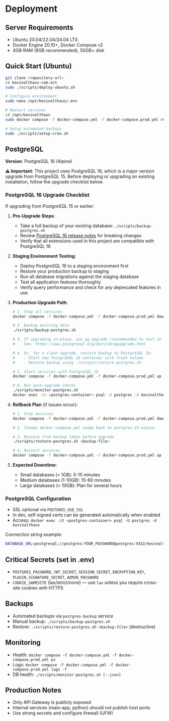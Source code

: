 # Deployment

## Server Requirements

- Ubuntu 20.04/22.04/24.04 LTS
- Docker Engine 20.10+, Docker Compose v2
- 4GB RAM (8GB recommended), 50GB+ disk

## Quick Start (Ubuntu)

```bash
git clone <repository-url>
cd kevinalthaus-com-oct
sudo ./scripts/deploy-ubuntu.sh

# Configure environment
sudo nano /opt/kevinalthaus/.env

# Restart services
cd /opt/kevinalthaus
sudo docker compose -f docker-compose.yml -f docker-compose.prod.yml restart

# Setup automated backups
sudo ./scripts/setup-cron.sh
```

## PostgreSQL

**Version**: PostgreSQL 16 (Alpine)

**⚠️ Important**: This project uses PostgreSQL 16, which is a major version upgrade from PostgreSQL 15. Before deploying or upgrading an existing installation, follow the upgrade checklist below.

### PostgreSQL 16 Upgrade Checklist

If upgrading from PostgreSQL 15 or earlier:

1. **Pre-Upgrade Steps**:
   - Take a full backup of your existing database: `./scripts/backup-postgres.sh`
   - Review [PostgreSQL 16 release notes](https://www.postgresql.org/docs/16/release-16.html) for breaking changes
   - Verify that all extensions used in this project are compatible with PostgreSQL 16

2. **Staging Environment Testing**:
   - Deploy PostgreSQL 16 to a staging environment first
   - Restore your production backup to staging
   - Run all database migrations against the staging database
   - Test all application features thoroughly
   - Verify query performance and check for any deprecated features in use

3. **Production Upgrade Path**:
   ```bash
   # 1. Stop all services
   docker compose -f docker-compose.yml -f docker-compose.prod.yml down

   # 2. Backup existing data
   ./scripts/backup-postgres.sh

   # 3. If upgrading in-place, use pg_upgrade (recommended to test in staging first):
   #    See: https://www.postgresql.org/docs/16/pgupgrade.html

   # 4. Or, for a clean upgrade, restore backup to PostgreSQL 16:
   #    - Start new PostgreSQL 16 container with fresh volume
   #    - Restore backup using ./scripts/restore-postgres.sh

   # 5. Start services with PostgreSQL 16
   docker compose -f docker-compose.yml -f docker-compose.prod.yml up -d

   # 6. Run post-upgrade checks
   ./scripts/monitor-postgres.sh
   docker exec -it <postgres-container> psql -U postgres -d kevinalthaus -c "SELECT version();"
   ```

4. **Rollback Plan** (if issues occur):
   ```bash
   # 1. Stop services
   docker compose -f docker-compose.yml -f docker-compose.prod.yml down

   # 2. Change docker-compose.yml image back to postgres:15-alpine

   # 3. Restore from backup taken before upgrade
   ./scripts/restore-postgres.sh <backup-file>

   # 4. Restart services
   docker compose -f docker-compose.yml -f docker-compose.prod.yml up -d
   ```

5. **Expected Downtime**:
   - Small databases (< 1GB): 5-15 minutes
   - Medium databases (1-10GB): 15-60 minutes
   - Large databases (> 10GB): Plan for several hours

### PostgreSQL Configuration

- SSL optional via `POSTGRES_USE_SSL`
- In dev, self-signed certs can be generated automatically when enabled
- Access: `docker exec -it <postgres-container> psql -U postgres -d kevinalthaus`

Connection string example:
```bash
DATABASE_URL=postgresql://postgres:YOUR_PASSWORD@postgres:5432/kevinalthaus
```

## Critical Secrets (set in .env)

- `POSTGRES_PASSWORD`, `JWT_SECRET`, `SESSION_SECRET`, `ENCRYPTION_KEY`, `PLUGIN_SIGNATURE_SECRET`, `ADMIN_PASSWORD`
- `COOKIE_SAMESITE` (lax/strict/none) — use `lax` unless you require cross-site cookies with HTTPS

## Backups

- Automated backups via `postgres-backup` service
- Manual backup: `./scripts/backup-postgres.sh`
- Restore: `./scripts/restore-postgres.sh <backup-file>` (destructive)

## Monitoring

- Health: `docker compose -f docker-compose.yml -f docker-compose.prod.yml ps`
- Logs: `docker compose -f docker-compose.yml -f docker-compose.prod.yml logs -f`
- DB health: `./scripts/monitor-postgres.sh [--json]`

## Production Notes

- Only API Gateway is publicly exposed
- Internal services (main-app, python) should not publish host ports
- Use strong secrets and configure firewall (UFW)


